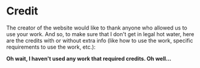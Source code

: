 # Credit
The creator of the website would like to thank anyone who allowed us to use your work. And so, to make sure that I don't get in legal hot water, here are the credits with or without extra info (like how to use the work, specific requirements to use the work, etc.):

**Oh wait, I haven't used any work that required credits. Oh well...**
